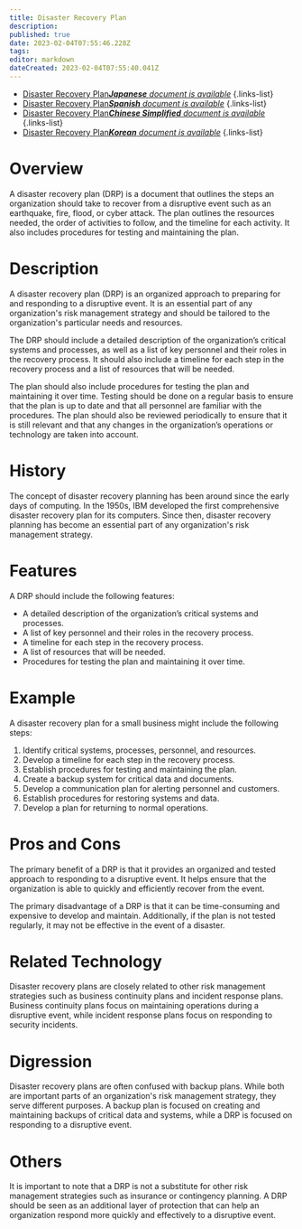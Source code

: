 ```yaml
---
title: Disaster Recovery Plan
description: 
published: true
date: 2023-02-04T07:55:46.228Z
tags: 
editor: markdown
dateCreated: 2023-02-04T07:55:40.041Z
---
```


- [Disaster Recovery Plan***Japanese** document is available*](/ja/Knowledge-base/Dictionary/disaster-recovery-plan)
{.links-list}
- [Disaster Recovery Plan***Spanish** document is available*](/es/Knowledge-base/Dictionary/disaster-recovery-plan)
{.links-list}
- [Disaster Recovery Plan***Chinese Simplified** document is available*](/zh/Knowledge-base/Dictionary/disaster-recovery-plan)
{.links-list}
- [Disaster Recovery Plan***Korean** document is available*](/ko/Knowledge-base/Dictionary/disaster-recovery-plan)
{.links-list}


# Overview
A disaster recovery plan (DRP) is a document that outlines the steps an organization should take to recover from a disruptive event such as an earthquake, fire, flood, or cyber attack. The plan outlines the resources needed, the order of activities to follow, and the timeline for each activity. It also includes procedures for testing and maintaining the plan.

# Description
A disaster recovery plan (DRP) is an organized approach to preparing for and responding to a disruptive event. It is an essential part of any organization's risk management strategy and should be tailored to the organization's particular needs and resources.

The DRP should include a detailed description of the organization’s critical systems and processes, as well as a list of key personnel and their roles in the recovery process. It should also include a timeline for each step in the recovery process and a list of resources that will be needed.

The plan should also include procedures for testing the plan and maintaining it over time. Testing should be done on a regular basis to ensure that the plan is up to date and that all personnel are familiar with the procedures. The plan should also be reviewed periodically to ensure that it is still relevant and that any changes in the organization’s operations or technology are taken into account.

# History
The concept of disaster recovery planning has been around since the early days of computing. In the 1950s, IBM developed the first comprehensive disaster recovery plan for its computers. Since then, disaster recovery planning has become an essential part of any organization's risk management strategy.

# Features
A DRP should include the following features:

- A detailed description of the organization’s critical systems and processes.
- A list of key personnel and their roles in the recovery process.
- A timeline for each step in the recovery process.
- A list of resources that will be needed.
- Procedures for testing the plan and maintaining it over time.

# Example
A disaster recovery plan for a small business might include the following steps:

1. Identify critical systems, processes, personnel, and resources.
2. Develop a timeline for each step in the recovery process.
3. Establish procedures for testing and maintaining the plan.
4. Create a backup system for critical data and documents.
5. Develop a communication plan for alerting personnel and customers.
6. Establish procedures for restoring systems and data.
7. Develop a plan for returning to normal operations.

# Pros and Cons
The primary benefit of a DRP is that it provides an organized and tested approach to responding to a disruptive event. It helps ensure that the organization is able to quickly and efficiently recover from the event.

The primary disadvantage of a DRP is that it can be time-consuming and expensive to develop and maintain. Additionally, if the plan is not tested regularly, it may not be effective in the event of a disaster.

# Related Technology
Disaster recovery plans are closely related to other risk management strategies such as business continuity plans and incident response plans. Business continuity plans focus on maintaining operations during a disruptive event, while incident response plans focus on responding to security incidents.

# Digression
Disaster recovery plans are often confused with backup plans. While both are important parts of an organization's risk management strategy, they serve different purposes. A backup plan is focused on creating and maintaining backups of critical data and systems, while a DRP is focused on responding to a disruptive event.

# Others
It is important to note that a DRP is not a substitute for other risk management strategies such as insurance or contingency planning. A DRP should be seen as an additional layer of protection that can help an organization respond more quickly and effectively to a disruptive event.